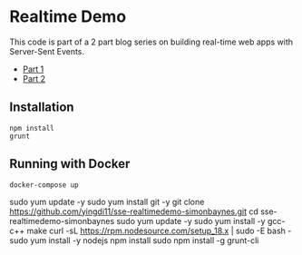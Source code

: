 # Realtime Demo

This code is part of a 2 part blog series on building real-time web apps with Server-Sent Events.

- [Part 1](http://bayn.es/real-time-web-applications-with-server-sent-events-pt-1/)
- [Part 2](http://bayn.es/real-time-web-apps-with-server-sent-events-pt-2/)

## Installation

    npm install
    grunt

## Running with Docker

    docker-compose up







sudo yum update -y
sudo yum install git -y
git clone https://github.com/yingdi11/sse-realtimedemo-simonbaynes.git
cd sse-realtimedemo-simonbaynes
sudo yum update -y
sudo yum install -y gcc-c++ make
curl -sL https://rpm.nodesource.com/setup_18.x | sudo -E bash -
sudo yum install -y nodejs
npm install
sudo npm install -g grunt-cli

